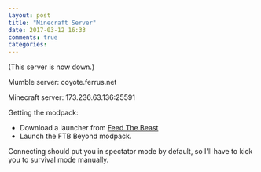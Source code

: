 ```yaml
---
layout: post
title: "Minecraft Server"
date: 2017-03-12 16:33
comments: true
categories: 
---
```


(This server is now down.)

Mumble server: coyote.ferrus.net

Minecraft server: 173.236.63.136:25591

Getting the modpack: 

 - Download a launcher from [Feed The Beast](https://www.feed-the-beast.com/)
 - Launch the FTB Beyond modpack.

Connecting should put you in spectator mode by default, so I'll have to kick you
to survival mode manually.

